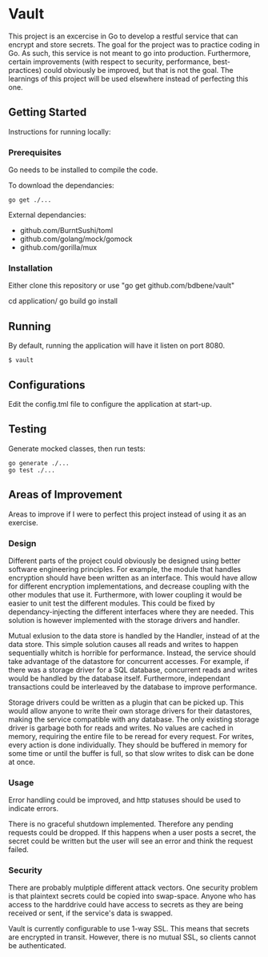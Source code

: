 # Vault

This project is an excercise in Go to develop a restful service that can encrypt and store secrets. The goal for the project was to practice coding in Go. As such, this service is not meant to go into production. Furthermore, certain improvements (with respect to security, performance, best-practices) could obviously be improved, but that is not the goal. The learnings of this project will be used elsewhere instead of perfecting this one.

## Getting Started

Instructions for running locally:

### Prerequisites
Go needs to be installed to compile the code.

To download the dependancies:
```
go get ./...
```

External dependancies:
- github.com/BurntSushi/toml
- github.com/golang/mock/gomock
- github.com/gorilla/mux

### Installation
Either clone this repository or use "go get github.com/bdbene/vault"

cd application/
go build
go install

## Running
By default, running the application will have it listen on port 8080.
```
$ vault
```

## Configurations
Edit the config.tml file to configure the application at start-up. 

## Testing
Generate mocked classes, then run tests:
```
go generate ./...
go test ./...

```

## Areas of Improvement
Areas to improve if I were to perfect this project instead of using it as an exercise. 
### Design
Different parts of the project could obviously be designed using better software engineering principles. For example, the module that handles encryption should have been written as an interface. This would have allow for different encryption implementations, and decrease coupling with the other modules that use it. Furthermore, with lower coupling it would be easier to unit test the different modules. This could be fixed by dependancy-injecting the different interfaces where they are needed. This solution is however implemented with the storage drivers and handler. 

Mutual exlusion to the data store is handled by the Handler, instead of at the data store. This simple solution causes all reads and writes to happen sequentially whitch is horrible for performance. Instead, the service should take advantage of the datastore for concurrent accesses. For example, if there was a storage driver for a SQL database, concurrent reads and writes would be handled by the database itself. Furthermore, independant transactions could be interleaved by the database to improve performance.

Storage drivers could be written as a plugin that can be picked up. This would allow anyone to write their own storage drivers for their datastores, making the service compatible with any database. The only existing storage driver is garbage both for reads and writes. No values are cached in memory, requiring the entire file to be reread for every request. For writes, every action is done individually. They should be buffered in memory for some time or until the buffer is full, so that slow writes to disk can be done at once. 

### Usage
Error handling could be improved, and http statuses should be used to indicate errors. 

There is no graceful shutdown implemented. Therefore any pending requests could be dropped. If this happens when a user posts a secret, the secret could be written but the user will see an error and think the request failed. 

### Security
There are probably mulptiple different attack vectors. One security problem is that plaintext secrets could be copied into swap-space. Anyone who has access to the harddrive could have access to secrets as they are being received or sent, if the service's data is swapped. 

Vault is currently configurable to use 1-way SSL. This means that secrets are encrypted in transit. However, there is no mutual SSL, so clients cannot be authenticated. 
